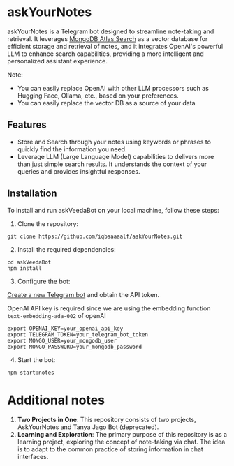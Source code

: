 # askYourNotes

askYourNotes is a Telegram bot designed to streamline note-taking and retrieval. It leverages [MongoDB Atlas Search](https://www.mongodb.com/atlas/search) as a vector database for efficient storage and retrieval of notes, and it integrates OpenAI's powerful LLM to enhance search capabilities, providing a more intelligent and personalized assistant experience.

Note: 
- You can easily replace OpenAI with other LLM processors such as Hugging Face, Ollama, etc., based on your preferences.
- You can easily replace the vector DB as a source of your data

## Features

- Store and Search through your notes using keywords or phrases to quickly find the information you need.
- Leverage LLM (Large Language Model) capabilities to delivers more than just simple search results. It understands the context of your queries and provides insightful responses.

## Installation

To install and run askVeedaBot on your local machine, follow these steps:

1. Clone the repository:

```shell
git clone https://github.com/iqbaaaaalf/askYourNotes.git
```

2. Install the required dependencies:
```
cd askVeedaBot
npm install
```
3. Configure the bot:

[Create a new Telegram bot](https://core.telegram.org/bots/tutorial) and obtain the API token.

OpenAI API key is required since we are using the embedding function `text-embedding-ada-002` of openAI
```
export OPENAI_KEY=your_openai_api_key
export TELEGRAM_TOKEN=your_telegram_bot_token
export MONGO_USER=your_mongodb_user
export MONGO_PASSWORD=your_mongodb_password

```

4. Start the bot:
```
npm start:notes
```

# Additional notes

1. **Two Projects in One**: This repository consists of two projects, AskYourNotes and Tanya Jago Bot (deprecated).
2. **Learning and Exploration**: The primary purpose of this repository is as a learning project, exploring the concept of note-taking via chat. The idea is to adapt to the common practice of storing information in chat interfaces.